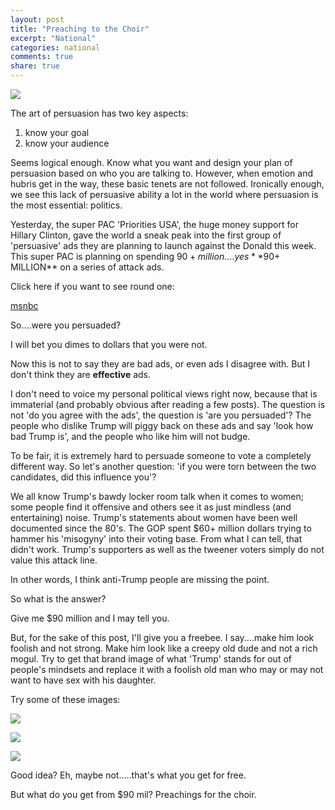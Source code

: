 ```yaml
---
layout: post
title: "Preaching to the Choir"
excerpt: "National"
categories: national
comments: true
share: true
---
```



![](https://artispoliticsisartdotcom.files.wordpress.com/2016/02/image7.jpeg?w=300&h=198)


The art of persuasion has two key aspects: 
1) know your goal 
2) know your audience



Seems logical enough. Know what you want and design your plan of persuasion based on who you are talking to. However, when emotion and hubris get in the way, these basic tenets are not followed. Ironically enough, we see this lack of persuasive ability a lot in the world where persuasion is the most essential: politics.


Yesterday, the super PAC 'Priorities USA', the huge money support for Hillary Clinton, gave the world a sneak peak into the first group of 'persuasive' ads they are planning to launch against the Donald this week. This super PAC is planning on spending $90+ million....yes **$90+ MILLION** on a series of attack ads.

Click here if you want to see round one:

[msnbc](http://www.msnbc.com/rachel-maddow/watch/exclusive-sneak-peek-at-new-anti-trump-ads-686936643709)


So....were you persuaded?


I will bet you dimes to dollars that you were not.


Now this is not to say they are bad ads, or even ads I disagree with. But I don't think they are **effective** ads. 

I don't need to voice my personal political views right now, because that is immaterial (and probably obvious after reading a few posts). The question is not 'do you agree with the ads', the question is 'are you persuaded'? The people who dislike Trump will piggy back on these ads and say 'look how bad Trump is', and the people who like him will not budge.

To be fair, it is extremely hard to persuade someone to vote a completely different way. So let's another question: 'if you were torn between the two candidates, did this influence you'? 

We all know Trump's bawdy locker room talk when it comes to women; some people find it offensive and others see it as just mindless (and entertaining) noise. Trump's statements about women have been well documented since the 80's. The GOP spent $60+ million dollars trying to hammer his 'misogyny' into their voting base. From what I can tell, that didn't work. Trump's supporters as well as the tweener voters simply do not value this attack line.

In other words, I think anti-Trump people are missing the point.

So what is the answer?

Give me $90 million and I may tell you.


But, for the sake of this post, I'll give you a freebee. I say....make him look foolish and not strong. Make him look like a creepy old dude and not a rich mogul. Try to get that brand image of what 'Trump' stands for out of people's mindsets and replace it with a foolish old man who may or may not want to have sex with his daughter.

Try some of these images:


![](http://www.satiratribune.com/wp-content/uploads/2015/11/djt-hair.jpg)



![](https://s-media-cache-ak0.pinimg.com/736x/63/3a/28/633a28d68c7ad3f1b5775526f5e09983.jpg)


![](https://pbs.twimg.com/media/COubYWXUEAAmCH6.png)



Good idea? Eh, maybe not.....that's what you get for free. 

But what do you get from $90 mil? Preachings for the choir.






